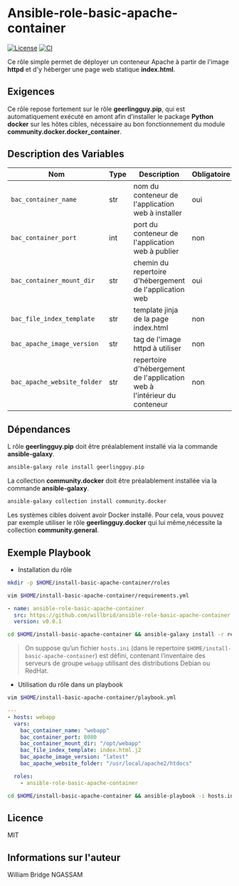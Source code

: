 # Ansible-role-basic-apache-container

[![License](https://img.shields.io/badge/license-MIT-blue.svg)](https://github.com/willbrid/ansible-role-basic-apache-container/blob/main/LICENSE) [![CI](https://github.com/willbrid/ansible-role-basic-apache-container/actions/workflows/ci.yml/badge.svg)](https://github.com/willbrid/ansible-role-basic-apache-container/actions/workflows/ci.yml)

Ce rôle simple permet de déployer un conteneur Apache à partir de l'image **httpd** et d'y héberger une page web statique **index.html**.

## Exigences

Ce rôle repose fortement sur le rôle **geerlingguy.pip**, qui est automatiquement exécuté en amont afin d’installer le package **Python docker** sur les hôtes cibles, nécessaire au bon fonctionnement du module **community.docker.docker_container**.

## Description des Variables

|Nom|Type|Description|Obligatoire|Valeur par défaut|
|---|----|-----------|-----------|-----------------|
`bac_container_name`|str|nom du conteneur de l'application web à installer|oui|`""`
`bac_container_port`|int|port du conteneur de l'application web à publier|non|`80`
`bac_container_mount_dir`|str|chemin du repertoire d'hébergement de l'application web|oui|`""`
`bac_file_index_template`|str|template jinja de la page index.html|non|`"index.html.j2"`
`bac_apache_image_version`|str|tag de l'image httpd à utiliser|non|`"latest"`
`bac_apache_website_folder`|str|repertoire d'hébergement de l'application web à l'intérieur du conteneur |non|`"/usr/local/apache2/htdocs"`

## Dépendances

L rôle **geerlingguy.pip** doit être préalablement installé via la commande **ansible-galaxy**.

```bash
ansible-galaxy role install geerlingguy.pip
```

La collection **community.docker** doit être préalablement installée via la commande **ansible-galaxy**.

```bash
ansible-galaxy collection install community.docker
```

Les systèmes cibles doivent avoir Docker installé. Pour cela, vous pouvez par exemple utiliser le rôle **geerlingguy.docker** qui lui même,nécessite la collection **community.general**.

## Exemple Playbook

- Installation du rôle

```bash
mkdir -p $HOME/install-basic-apache-container/roles
```

```bash
vim $HOME/install-basic-apache-container/requirements.yml
```

```yaml
- name: ansible-role-basic-apache-container
  src: https://github.com/willbrid/ansible-role-basic-apache-container.git
  version: v0.0.1
```

```bash
cd $HOME/install-basic-apache-container && ansible-galaxy install -r requirements.yml --roles-path roles
```

> On suppose qu’un fichier `hosts.ini` (dans le repertoire `$HOME/install-basic-apache-container`) est défini, contenant l’inventaire des serveurs de groupe `webapp` utilisant des distributions Debian ou RedHat.

- Utilisation du rôle dans un playbook

```bash
vim $HOME/install-basic-apache-container/playbook.yml
```

```yaml
---
- hosts: webapp
  vars:
    bac_container_name: "webapp"
    bac_container_port: 8080
    bac_container_mount_dir: "/opt/webapp"
    bac_file_index_template: index.html.j2
    bac_apache_image_version: "latest"
    bac_apache_website_folder: "/usr/local/apache2/htdocs"

  roles:
    - ansible-role-basic-apache-container
```

```bash
cd $HOME/install-basic-apache-container && ansible-playbook -i hosts.ini playbook.yml
```

## Licence

MIT

## Informations sur l'auteur

William Bridge NGASSAM
